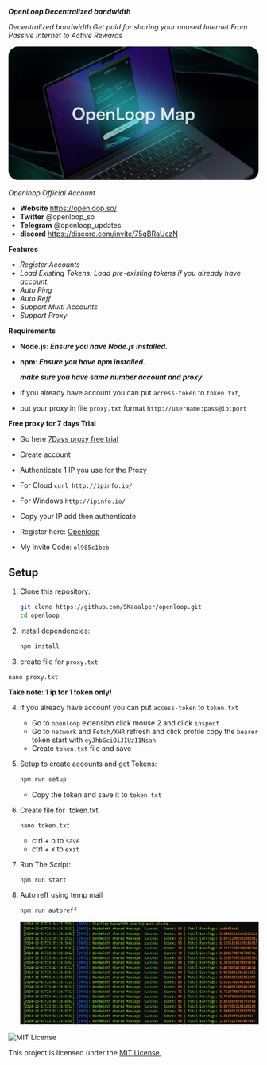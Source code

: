 ***OpenLoop Decentralized bandwidth***

*Decentralized bandwidth Get paid for sharing your unused Internet From Passive Internet to Active Rewards*

![Banner](https://github.com/SKaaalper/Openloop-node/blob/SKaaalper-patch-1/OpenLoopMap.DdU9p2P0.png)

*Openloop Official Account*

- **Website** https://openloop.so/
- **Twitter** @openloop_so
- **Telegram** @openloop_updates
- **discord** https://discord.com/invite/75qBRaUczN

**Features**

- *Register Accounts*
- *Load Existing Tokens: Load pre-existing tokens if you already have account.*
- *Auto Ping*
- *Auto Reff*
- *Support Multi Accounts*
- *Support Proxy*

**Requirements**

- **Node.js**: ***Ensure you have Node.js installed.***
- **npm**: ***Ensure you have npm installed.***

  ***make sure you have same number account and proxy***

- if you already have account you can put `access-token` to `token.txt`,

- put your proxy in file `proxy.txt` format `http://username:pass@ip:port`

**Free proxy for 7 days Trial**

- Go here [7Days proxy free trial](https://dashboard.proxyscrape.com/v2/services/premium/ip-authentication/d0a61512-5605-46df-8653-7e7a3d26c830)
- Create account
- Authenticate 1 IP you use for the Proxy
- For Cloud `curl http://ipinfo.io/`
- For Windows `http://ipinfo.io/`
- Copy your IP add then authenticate

- Register here: [Openloop](chrome://extensions/?id=effapmdildnpkiaeghlkicpfflpiambm)
- My Invite Code: `ol985c1beb`

## Setup

1. Clone this repository:
   ```bash
   git clone https://github.com/SKaaalper/openloop.git
   cd openloop
   ```
2. Install dependencies:
   ```bash
   npm install
   ```
3. create file for `proxy.txt`
  ```
  nano proxy.txt
  ```
**Take note: 1 ip for 1 token only!**

4. if you already have account you can put `access-token` to `token.txt`
   - Go to `openloop` extension click mouse 2 and click `inspect`
   - Go to `network` and `Fetch/XHR` refresh and click profile copy the `bearer` token start with `eyJhbGciOiJIUzI1Nsah`
   - Create `token.txt` file and save

5. Setup to create accounts and get Tokens:
   ```bash
   npm run setup
   ```
   - Copy the token and save it to `token.txt`

6. Create file for `token.txt
   ```
   nano token.txt
   ```
   - ctrl + o to `save`
   - ctrl + x to `exit`
   
7. Run The Script:
   ```bash
   npm run start
   ```
8. Auto reff using temp mail
   ```bash
   npm run autoreff
   ```

   ![Banner](https://github.com/SKaaalper/Openloop-node/blob/main/123.png)
   
![MIT License](https://img.shields.io/badge/License-MIT-yellow)

   This project is licensed under the [MIT License.](https://github.com/SKaaalper/Openloop-node/blob/main/LICENSE)
